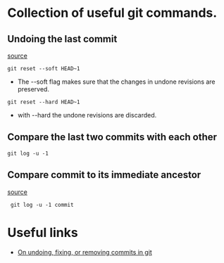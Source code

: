# Collection of useful git commands.

## Undoing the last commit

[source](https://www.git-tower.com/learn/git/faq/undo-last-commit)

```
git reset --soft HEAD~1
```
* The --soft flag makes sure that the changes in undone revisions are preserved.

````
git reset --hard HEAD~1
````
* with --hard the undone revisions are discarded.

## Compare the last two commits with each other
```
git log -u -1
```

## Compare commit to its immediate ancestor

[source](https://stackoverflow.com/a/1195209)

```
 git log -u -1 commit
```

# Useful links

* [On undoing, fixing, or removing commits in git](https://sethrobertson.github.io/GitFixUm/fixup.html)
